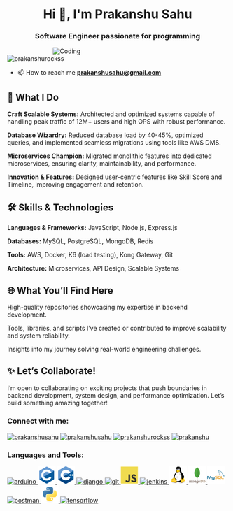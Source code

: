 <!-- <img align= "center" style="margin-left: 200px;important!" src="https://encrypted-tbn0.gstatic.com/images?q=tbn:ANd9GcRflmIBa8xntEWtn-ZTqI9bwruLmLBu4TKGHA&usqp=CAU"> -->
<h1 align="center">Hi 👋, I'm Prakanshu Sahu</h1>
<h3 align="center">Software Engineer passionate for programming</h3>
<img align="right" alt="Coding" width="400" src="https://cdn.dribbble.com/users/1162077/screenshots/3848914/programmer.gif">

<p align="left"> <img src="https://komarev.com/ghpvc/?username=prakanshurockss&label=Profile%20views&color=0e75b6&style=flat" alt="prakanshurockss" /> </p>

- 📫 How to reach me **prakanshusahu@gmail.com**

<h2> 🌟 What I Do </h2>
<p><b>Craft Scalable Systems:</b> Architected and optimized systems capable of handling peak traffic of 12M+ users and high OPS with robust performance.</p>
<p><b>Database Wizardry:</b> Reduced database load by 40-45%, optimized queries, and implemented seamless migrations using tools like AWS DMS.</p>
<p><b>Microservices Champion:</b> Migrated monolithic features into dedicated microservices, ensuring clarity, maintainability, and performance.<p>
<p><b>Innovation & Features:</b> Designed user-centric features like Skill Score and Timeline, improving engagement and retention.</p>

<h2>🛠️ Skills & Technologies</h2>
<p></p><b>Languages & Frameworks:</b> JavaScript, Node.js, Express.js</p>
<p><b>Databases:</b> MySQL, PostgreSQL, MongoDB, Redis</p>
<p><b>Tools:</b> AWS, Docker, K6 (load testing), Kong Gateway, Git</p>
<p><b>Architecture:</b> Microservices, API Design, Scalable Systems</p> 

<h2>🌐 What You’ll Find Here</h2>
<p>High-quality repositories showcasing my expertise in backend development.</p>
<p>Tools, libraries, and scripts I’ve created or contributed to improve scalability and system reliability.</p>
<p>Insights into my journey solving real-world engineering challenges.</p>

<h2>✨ Let’s Collaborate!</h2>
I’m open to collaborating on exciting projects that push boundaries in backend development, system design, and performance optimization. Let’s build something amazing together!


<h3 align="left">Connect with me:</h3>
<p align="left">
<a href="https://twitter.com/prakanshusahu" target="blank"><img align="center" src="https://raw.githubusercontent.com/rahuldkjain/github-profile-readme-generator/master/src/images/icons/Social/twitter.svg" alt="prakanshusahu" height="30" width="40" /></a>
<a href="https://linkedin.com/in/prakanshusahu" target="blank"><img align="center" src="https://raw.githubusercontent.com/rahuldkjain/github-profile-readme-generator/master/src/images/icons/Social/linked-in-alt.svg" alt="prakanshusahu" height="30" width="40" /></a>
<a href="https://instagram.com/prakanshurockss" target="blank"><img align="center" src="https://raw.githubusercontent.com/rahuldkjain/github-profile-readme-generator/master/src/images/icons/Social/instagram.svg" alt="prakanshurockss" height="30" width="40" /></a>
<a href="https://www.leetcode.com/prakanshu" target="blank"><img align="center" src="https://raw.githubusercontent.com/rahuldkjain/github-profile-readme-generator/master/src/images/icons/Social/leet-code.svg" alt="prakanshu" height="30" width="40" /></a>
</p>

<h3 align="left">Languages and Tools:</h3>
<p align="left"> <a href="https://www.arduino.cc/" target="_blank" rel="noreferrer"> <img src="https://cdn.worldvectorlogo.com/logos/arduino-1.svg" alt="arduino" width="40" height="40"/> </a> <a href="https://www.cprogramming.com/" target="_blank" rel="noreferrer"> <img src="https://raw.githubusercontent.com/devicons/devicon/master/icons/c/c-original.svg" alt="c" width="40" height="40"/> </a> <a href="https://www.w3schools.com/cpp/" target="_blank" rel="noreferrer"> <img src="https://raw.githubusercontent.com/devicons/devicon/master/icons/cplusplus/cplusplus-original.svg" alt="cplusplus" width="40" height="40"/> </a> <a href="https://www.djangoproject.com/" target="_blank" rel="noreferrer"> <img src="https://cdn.worldvectorlogo.com/logos/django.svg" alt="django" width="40" height="40"/> </a> <a href="https://git-scm.com/" target="_blank" rel="noreferrer"> <img src="https://www.vectorlogo.zone/logos/git-scm/git-scm-icon.svg" alt="git" width="40" height="40"/> </a> <a href="https://developer.mozilla.org/en-US/docs/Web/JavaScript" target="_blank" rel="noreferrer"> <img src="https://raw.githubusercontent.com/devicons/devicon/master/icons/javascript/javascript-original.svg" alt="javascript" width="40" height="40"/> </a> <a href="https://www.jenkins.io" target="_blank" rel="noreferrer"> <img src="https://www.vectorlogo.zone/logos/jenkins/jenkins-icon.svg" alt="jenkins" width="40" height="40"/> </a> <a href="https://www.linux.org/" target="_blank" rel="noreferrer"> <img src="https://raw.githubusercontent.com/devicons/devicon/master/icons/linux/linux-original.svg" alt="linux" width="40" height="40"/> </a> <a href="https://www.mongodb.com/" target="_blank" rel="noreferrer"> <img src="https://raw.githubusercontent.com/devicons/devicon/master/icons/mongodb/mongodb-original-wordmark.svg" alt="mongodb" width="40" height="40"/> </a> <a href="https://www.mysql.com/" target="_blank" rel="noreferrer"> <img src="https://raw.githubusercontent.com/devicons/devicon/master/icons/mysql/mysql-original-wordmark.svg" alt="mysql" width="40" height="40"/> </a> <a href="https://postman.com" target="_blank" rel="noreferrer"> <img src="https://www.vectorlogo.zone/logos/getpostman/getpostman-icon.svg" alt="postman" width="40" height="40"/> </a> <a href="https://www.python.org" target="_blank" rel="noreferrer"> <img src="https://raw.githubusercontent.com/devicons/devicon/master/icons/python/python-original.svg" alt="python" width="40" height="40"/> </a> <a href="https://www.tensorflow.org" target="_blank" rel="noreferrer"> <img src="https://www.vectorlogo.zone/logos/tensorflow/tensorflow-icon.svg" alt="tensorflow" width="40" height="40"/> </a> </p>
